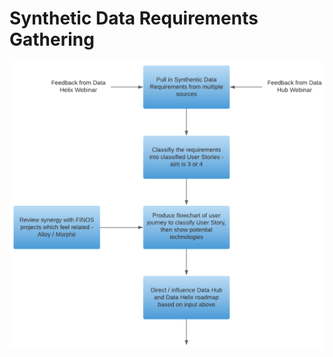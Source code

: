# Synthetic Data Requirements Gathering

![synthetic Data Requirements Gathering =650x](images/synthetic-data-requirements-gathering.png)